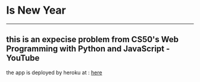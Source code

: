 # Is New Year

---
this is an expecise problem from
CS50's Web Programming with Python and JavaScript - YouTube
---

the app is deployed by heroku at : [here](http://app.com/)